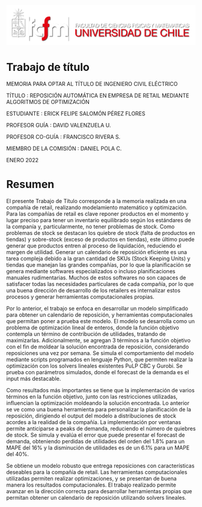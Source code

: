 ![banner](bin/logo.png)

# Trabajo de título

MEMORIA PARA OPTAR AL TÍTULO DE INGENIERO CIVIL ELÉCTRICO

TÍTULO                  : REPOSICIÓN AUTOMÁTICA EN EMPRESA DE RETAIL MEDIANTE ALGORITMOS DE OPTIMIZACIÓN

ESTUDIANTE              : ERICK FELIPE SALOMÓN PÉREZ FLORES

PROFESOR GUÍA           : DAVID VALENZUELA U.

PROFESOR CO-GUÍA        : FRANCISCO RIVERA S.

MIEMBRO DE LA COMISIÓN  : DANIEL POLA C.


ENERO 2022

# Resumen

El presente Trabajo de Título corresponde a la memoria realizada en una compañía de retail, realizando modelamiento matemático y optimización. Para las compañías de retail es clave reponer productos en el momento y lugar preciso para tener un inventario equilibrado según los estándares de la companía y, particularmente, no tener problemas de stock. Como problemas de stock se destacan los quiebre de stock (falta de productos en tiendas) y sobre-stock (exceso de productos en tiendas), este último puede generar que productos entren al proceso de liquidación, reduciendo el margen de utilidad. Generar un calendario de reposición eficiente es una tarea compleja debido a la gran cantidad de SKUs (Stock Keeping Units) y tiendas que manejan las grandes compañías, por lo que la planificación se genera mediante softwares especializados o incluso planificaciones manuales rudimentarias. Muchos de estos softwares no son capaces de satisfacer todas las necesidades particulares de cada compañía, por lo que una buena dirección de desarrollo de los retailers es internalizar estos procesos y generar herramientas computacionales propias.

Por lo anterior, el trabajo se enfoca en desarrollar un modelo simplificado para obtener un calendario de reposición, y herramientas computacionales que permitan poner a prueba este modelo. El modelo se desarrolla como un problema  de optimización lineal de enteros, donde la función objetivo contempla un término de contribución de utilidades, tratando de maximizarlas. Adicionalmente, se agregan 3 términos a la función objetivo con el fin de moldear la solución encontrada de reposición, considerando reposiciones una vez por semana. Se simula el comportamiento del modelo mediante scripts programados en lenguaje Python, que permiten realizar la optimización con los solvers lineales existentes PuLP CBC y Gurobi. Se prueba con parámetros simulados, donde el forecast de la demanda es el input más destacable.

Como resultados más importantes se tiene que la implementación de varios términos en la función objetivo, junto con las restricciones utilizadas, influencian la optimización moldeando la solución encontrada. Lo anterior se ve como una buena herramienta para personalizar la  planificación de la reposición, dirigiendo el output del modelo a distribuciones de stock acordes a la realidad de la compañía. La implementación por ventanas permite anticiparse a peaks de demanda, reduciendo el número de quiebres de stock. Se simula y evalúa el error que puede presentar el forecast de demanda, obteniendo perdidas de utilidades del orden del 1.8% para un MAPE del 16% y la disminución de utilidades es de un 6.1% para un MAPE del 40%.

Se obtiene un modelo robusto que entrega reposiciones con características deseables para la compañía de retail. Las herramientas computacionales utilizadas permiten realizar optimizaciones, y se presentan de buena manera los resultados computacionales. El trabajo realizado permite avanzar en la dirección correcta para desarrollar herramientas propias que permitan obtener un calendario de reposición utilizando solvers lineales.
